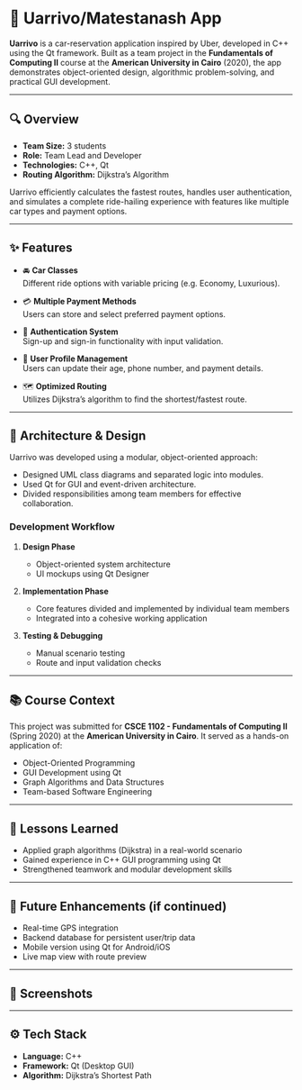 # 🚗 Uarrivo/Matestanash App

**Uarrivo** is a car-reservation application inspired by Uber, developed in C++ using the Qt framework. Built as a team project in the **Fundamentals of Computing II** course at the **American University in Cairo** (2020), the app demonstrates object-oriented design, algorithmic problem-solving, and practical GUI development.

---

## 🔍 Overview

- **Team Size:** 3 students  
- **Role:** Team Lead and Developer  
- **Technologies:** C++, Qt  
- **Routing Algorithm:** Dijkstra’s Algorithm  

Uarrivo efficiently calculates the fastest routes, handles user authentication, and simulates a complete ride-hailing experience with features like multiple car types and payment options.

---

## ✨ Features

- 🚘 **Car Classes**  
  Different ride options with variable pricing (e.g. Economy, Luxurious).

- 💳 **Multiple Payment Methods**  
  Users can store and select preferred payment options.

- 🔐 **Authentication System**  
  Sign-up and sign-in functionality with input validation.

- 👤 **User Profile Management**  
  Users can update their age, phone number, and payment details.

- 🗺️ **Optimized Routing**  
  Utilizes Dijkstra’s algorithm to find the shortest/fastest route.

---

## 🧱 Architecture & Design

Uarrivo was developed using a modular, object-oriented approach:

- Designed UML class diagrams and separated logic into modules.
- Used Qt for GUI and event-driven architecture.
- Divided responsibilities among team members for effective collaboration.

### Development Workflow

1. **Design Phase**  
   - Object-oriented system architecture
   - UI mockups using Qt Designer

2. **Implementation Phase**  
   - Core features divided and implemented by individual team members
   - Integrated into a cohesive working application

3. **Testing & Debugging**  
   - Manual scenario testing
   - Route and input validation checks

---

## 📚 Course Context

This project was submitted for **CSCE 1102 - Fundamentals of Computing II** (Spring 2020) at the **American University in Cairo**. It served as a hands-on application of:

- Object-Oriented Programming  
- GUI Development using Qt  
- Graph Algorithms and Data Structures  
- Team-based Software Engineering

---

## 🧠 Lessons Learned

- Applied graph algorithms (Dijkstra) in a real-world scenario
- Gained experience in C++ GUI programming using Qt
- Strengthened teamwork and modular development skills

---

## 🚀 Future Enhancements (if continued)

- Real-time GPS integration  
- Backend database for persistent user/trip data  
- Mobile version using Qt for Android/iOS  
- Live map view with route preview

---

## 📸 Screenshots



---

## ⚙️ Tech Stack

- **Language:** C++  
- **Framework:** Qt (Desktop GUI)  
- **Algorithm:** Dijkstra’s Shortest Path



